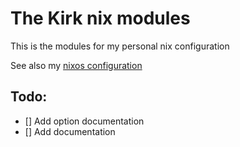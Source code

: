 # The Kirk nix modules

This is the modules for my personal nix configuration

See also my [nixos configuration](https://github.com/rasmus-kirk/nix-home-manager)

## Todo: 

- [] Add option documentation
- [] Add documentation

